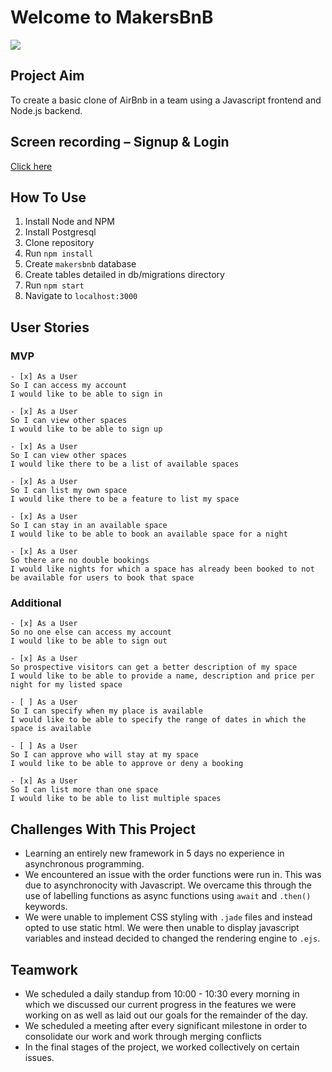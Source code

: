 # Welcome to MakersBnB

![](https://i.imgur.com/ox2z9rf.png)

## Project Aim

To create a basic clone of AirBnb in a team using a Javascript frontend and Node.js backend.

## Screen recording – Signup & Login

[Click here]()

## How To Use

1. Install Node and NPM
2. Install Postgresql
3. Clone repository
4. Run `npm install`
5. Create `makersbnb` database
6. Create tables detailed in db/migrations directory
7. Run `npm start`
8. Navigate to `localhost:3000`

## User Stories

### MVP

```
- [x] As a User
So I can access my account
I would like to be able to sign in

- [x] As a User
So I can view other spaces
I would like to be able to sign up

- [x] As a User
So I can view other spaces
I would like there to be a list of available spaces

- [x] As a User
So I can list my own space
I would like there to be a feature to list my space

- [x] As a User
So I can stay in an available space
I would like to be able to book an available space for a night

- [x] As a User
So there are no double bookings
I would like nights for which a space has already been booked to not be available for users to book that space
```

### Additional

```
- [x] As a User
So no one else can access my account
I would like to be able to sign out

- [x] As a User
So prospective visitors can get a better description of my space
I would like to be able to provide a name, description and price per night for my listed space

- [ ] As a User
So I can specify when my place is available
I would like to be able to specify the range of dates in which the space is available

- [ ] As a User
So I can approve who will stay at my space
I would like to be able to approve or deny a booking

- [x] As a User
So I can list more than one space
I would like to be able to list multiple spaces
```

## Challenges With This Project

- Learning an entirely new framework in 5 days no experience in asynchronous programming.
- We encountered an issue with the order functions were run in. This was due to asynchronocity with Javascript. We overcame this through the use of labelling functions as async functions using `await` and `.then()` keywords.
- We were unable to implement CSS styling with `.jade` files and instead opted to use static html. We were then unable to display javascript variables and instead decided to changed the rendering engine to `.ejs`.

## Teamwork

- We scheduled a daily standup from 10:00 - 10:30 every morning in which we discussed our current progress in the features we were working on as well as laid out our goals for the remainder of the day.
- We scheduled a meeting after every significant milestone in order to consolidate our work and work through merging conflicts
- In the final stages of the project, we worked collectively on certain issues.
